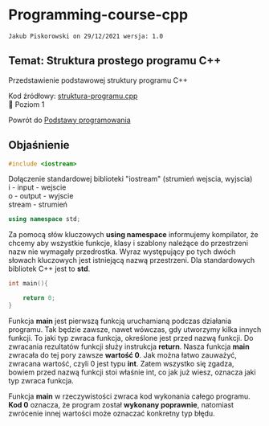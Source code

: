# Programming-course-cpp

`Jakub Piskorowski on 29/12/2021 wersja: 1.0`

## Temat: Struktura prostego programu C++

Przedstawienie podstawowej struktury programu C++

Kod źródłowy: [struktura-programu.cpp](struktura-programu.cpp)\
&#x1F4D2; Poziom 1

Powrót do [Podstawy programowania](/1-programowanie-strukturalne/1-1-podstawy-programowania/README.md)

## Objaśnienie

```cpp
#include <iostream> 
```

Dołączenie standardowej biblioteki "iostream" (strumień wejscia, wyjscia) \
i - input - wejscie \
o - output - wyjscie \
stream - strumień

```cpp
using namespace std;
```

Za pomocą słów kluczowych **using namespace** informujemy kompilator, że chcemy aby wszystkie funkcje, klasy i szablony należące do przestrzeni nazw nie wymagały przedrostka. Wyraz występujący po tych dwóch słowach kluczowych jest istniejącą nazwą przestrzeni. Dla standardowych bibliotek C++ jest to **std**.

```cpp
int main(){

    return 0;
}
```

Funkcja **main** jest pierwszą funkcją uruchamianą podczas działania programu. Tak będzie zawsze, nawet wówczas, gdy utworzymy kilka innych funkcji. To jaki typ zwraca funkcja, określone jest przed nazwą funkcji. Do zwracania rezultatów funkcji służy instrukcja **return**. Nasza funkcja **main** zwracała do tej pory zawsze **wartość 0**. Jak można łatwo zauważyć, zwracana wartość, czyli 0 jest typu **int**. Zatem wszystko się zgadza, bowiem przed nazwą funkcji stoi właśnie int, co jak już wiesz, oznacza jaki typ zwraca funkcja.

Funkcja **main** w rzeczywistości zwraca kod wykonania całego programu. **Kod 0** oznacza, że program został **wykonany poprawnie**, natomiast zwrócenie innej wartości może oznaczać konkretny typ błędu.
